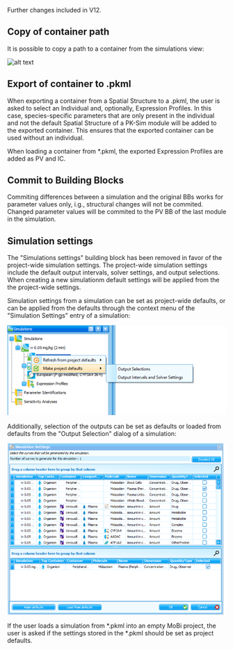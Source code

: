 Further changes included in V12.

## Copy of container path 

It is possible to copy a path to a container from the simulations view:

![alt text](copy-path-from-simulation.png)

## Export of container to .pkml

When exporting a container from a Spatial Structure to a .pkml, the user is asked to select an Individual and, optionally, Expression Profiles. In this case, species-specific parameters that are only present in the individual and not the default Spatial Structure of a PK-Sim module will be added to the exported container. This ensures that the exported container can be used without an individual.

When loading a container from *.pkml, the exported Expression Profiles are added as PV and IC.

## Commit to Building Blocks

Commiting differences between a simulation and the original BBs works for parameter values only, i.g., structural changes will not be commited. Changed parameter values will be commited to the PV BB of the last module in the simulation.

## Simulation settings

The "Simulations settings" building block has been removed in favor of the project-wide simulation settings. The project-wide simulation settings include the default output intervals, solver settings, and output selections. When creating a new simulationm default settings will be applied from the the project-wide settings.

Simulation settings from a simulation can be set as project-wide defaults, or can be applied from the defaults through the context menu of the "Simulation Settings" entry of a simulation:

![Setting simulation settings to project defaults](Figures/update-simulation-settings-from-simulation.png)

Additionally, selection of the outputs can be set as defaults or loaded from defaults from the "Output Selection" dialog of a simulation:

![Setting output selections to project defaults](Figures/simulation-outputs-from-defaults.png)

If the user loads a simulation from *.pkml into an empty MoBi project, the user is asked if the settings stored in the *.pkml should be set as project defaults.